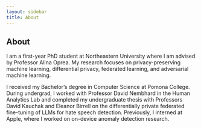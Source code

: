 ```yaml
---
layout: sidebar
title: About
---
```


<!-- hide the big page title on home -->
<style>.page-title{display:none}</style>

## About
I am a first-year PhD student at Northeastern University where I am advised by Professor Alina Oprea. My research focuses on privacy-preserving machine learning, differential privacy, federated learning, and adversarial machine learning.

I received my Bachelor’s degree in Computer Science at Pomona College. During undergrad, I worked with Professor David Nembhard in the Human Analytics Lab and completed my undergraduate thesis with Professors David Kauchak and Eleanor Birrell on the differentially private federated fine-tuning of LLMs for hate speech detection. Previously, I interned at Apple, where I worked on on-device anomaly detection research.

